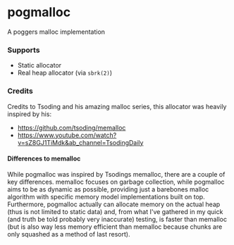 # pogmalloc

A poggers malloc implementation

### Supports

* Static allocator
* Real heap allocator (via `sbrk(2)`)

### Credits

Credits to Tsoding and his amazing malloc series, this allocator was heavily inspired by his:
* https://github.com/tsoding/memalloc
* https://www.youtube.com/watch?v=sZ8GJ1TiMdk&ab_channel=TsodingDaily

#### Differences to memalloc

While pogmalloc was inspired by Tsodings memalloc, there are a couple of key differences. memalloc focuses on garbage collection, while 
pogmalloc aims to be as dynamic as possible, providing just a barebones malloc algorithm with specific memory model implementations built 
on top. Furthermore, pogmalloc actually can allocate memory on the actual heap (thus is not limited to static data) and, from what I've gathered
in my quick (and truth be told probably very inaccurate) testing, is faster than memalloc (but is also way less memory efficient than memalloc because 
chunks are only squashed as a method of last resort).
